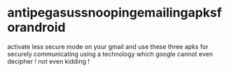 # antipegasussnoopingemailingapksforandroid
activate less secure mode on your gmail and use these three apks for securely communicating using a technology which google cannot even decipher ! not even kidding !
